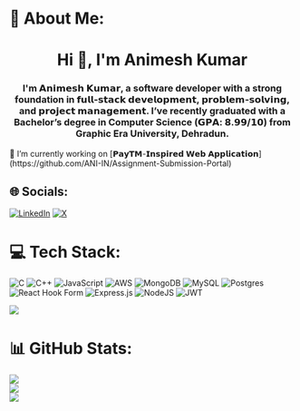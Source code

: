  # 💫 About Me:
<h1 align="center">Hi 👋, I'm Animesh Kumar</h1>
<h3 align="center">I'm 𝗔𝗻𝗶𝗺𝗲𝘀𝗵 𝗞𝘂𝗺𝗮𝗿, a software developer with a strong foundation in 𝗳𝘂𝗹𝗹-𝘀𝘁𝗮𝗰𝗸 𝗱𝗲𝘃𝗲𝗹𝗼𝗽𝗺𝗲𝗻𝘁, 𝗽𝗿𝗼𝗯𝗹𝗲𝗺-𝘀𝗼𝗹𝘃𝗶𝗻𝗴, and 𝗽𝗿𝗼𝗷𝗲𝗰𝘁 𝗺𝗮𝗻𝗮𝗴𝗲𝗺𝗲𝗻𝘁. I’ve recently graduated with a Bachelor’s degree in Computer Science (𝗚𝗣𝗔: 𝟴.𝟵𝟵/𝟭𝟬) from Graphic Era University, Dehradun.</h3>
🔭 I’m currently working on [𝗣𝗮𝘆𝗧𝗠-𝗜𝗻𝘀𝗽𝗶𝗿𝗲𝗱 𝗪𝗲𝗯 𝗔𝗽𝗽𝗹𝗶𝗰𝗮𝘁𝗶𝗼𝗻](https://github.com/ANI-IN/Assignment-Submission-Portal)


## 🌐 Socials:
[![LinkedIn](https://img.shields.io/badge/LinkedIn-%230077B5.svg?logo=linkedin&logoColor=white)](https://www.linkedin.com/in/ANI-IN/) 
[![X](https://img.shields.io/badge/X-black.svg?logo=X&logoColor=white)](https://x.com/animeshkcm) 

# 💻 Tech Stack:
![C](https://img.shields.io/badge/c-%2300599C.svg?style=plastic&logo=c&logoColor=white) ![C++](https://img.shields.io/badge/c++-%2300599C.svg?style=plastic&logo=c%2B%2B&logoColor=white) ![JavaScript](https://img.shields.io/badge/javascript-%23323330.svg?style=plastic&logo=javascript&logoColor=%23F7DF1E) ![AWS](https://img.shields.io/badge/AWS-%23FF9900.svg?style=plastic&logo=amazon-aws&logoColor=white) ![MongoDB](https://img.shields.io/badge/MongoDB-%234ea94b.svg?style=plastic&logo=mongodb&logoColor=white) ![MySQL](https://img.shields.io/badge/mysql-4479A1.svg?style=plastic&logo=mysql&logoColor=white) ![Postgres](https://img.shields.io/badge/postgres-%23316192.svg?style=plastic&logo=postgresql&logoColor=white) ![React Hook Form](https://img.shields.io/badge/React%20Hook%20Form-%23EC5990.svg?style=plastic&logo=reacthookform&logoColor=white) ![Express.js](https://img.shields.io/badge/express.js-%23404d59.svg?style=plastic&logo=express&logoColor=%2361DAFB) ![NodeJS](https://img.shields.io/badge/node.js-6DA55F?style=plastic&logo=node.js&logoColor=white) ![JWT](https://img.shields.io/badge/JWT-black?style=plastic&logo=JSON%20web%20tokens)

![](https://leetcard.ANI-IN.cool/lapor?ext=heatmap)

# 📊 GitHub Stats:
![](https://github-readme-stats.vercel.app/api?username=ANI-IN&theme=dark&hide_border=false&include_all_commits=false&count_private=false)<br/>
![](https://github-readme-streak-stats.herokuapp.com/?user=ANI-IN&theme=dark&hide_border=false)<br/>
![](https://github-readme-stats.vercel.app/api/top-langs/?username=ANI-IN&theme=dark&hide_border=false&include_all_commits=false&count_private=false&layout=compact)

<!-- Proudly created with GPRM ( https://gprm.itsvg.in ) -->
